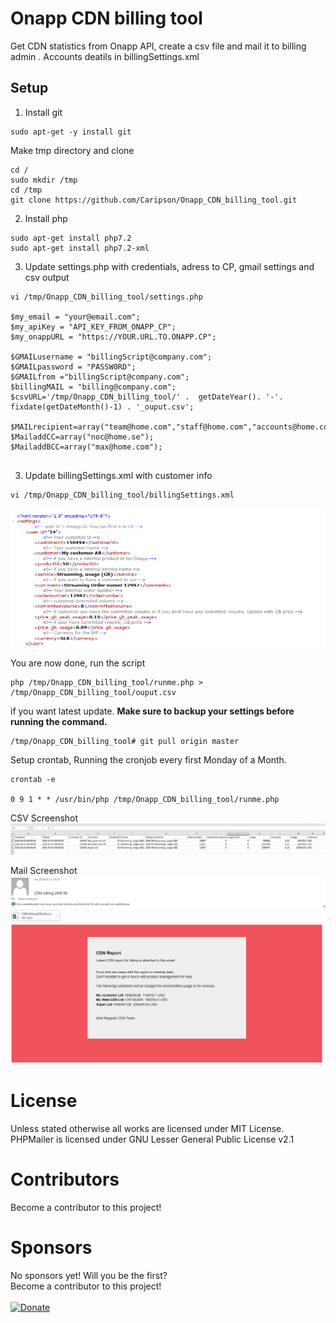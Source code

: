 # Onapp CDN billing tool
Get CDN statistics from Onapp API, create a csv file and mail it to billing admin . Accounts deatils in billingSettings.xml

## Setup

1. Install git
```
sudo apt-get -y install git

```
Make tmp directory and clone
```
cd /
sudo mkdir /tmp
cd /tmp
git clone https://github.com/Caripson/Onapp_CDN_billing_tool.git

```

2. Install php

```
sudo apt-get install php7.2
sudo apt-get install php7.2-xml

```

3. Update settings.php with credentials, adress to CP, gmail settings and csv output

```
vi /tmp/Onapp_CDN_billing_tool/settings.php

$my_email = "your@email.com";
$my_apiKey = "API_KEY_FROM_ONAPP_CP";
$my_onappURL = "https://YOUR.URL.TO.ONAPP.CP";

$GMAILusername = "billingScript@company.com";
$GMAILpassword = "PASSW0RD";
$GMAILfrom ="billingScript@company.com";
$billingMAIL = "billing@company.com";
$csvURL='/tmp/Onapp_CDN_billing_tool/' .  getDateYear(). '-'. fixdate(getDateMonth()-1) . '_ouput.csv';

$MAILrecipient=array("team@home.com","staff@home.com","accounts@home.com");
$MailaddCC=array("noc@home.se");
$MailaddBCC=array("max@home.com");


```


3. Update billingSettings.xml with customer info

```
vi /tmp/Onapp_CDN_billing_tool/billingSettings.xml
```
![Screenshot](img/xml.png)


You are now done, run the script

```
php /tmp/Onapp_CDN_billing_tool/runme.php > /tmp/Onapp_CDN_billing_tool/ouput.csv

```

if you want latest update. <b>Make sure to backup your settings before running the command. </b>

```
/tmp/Onapp_CDN_billing_tool# git pull origin master
```

Setup crontab, Running the cronjob every first Monday of a Month.

```
crontab -e

0 9 1 * * /usr/bin/php /tmp/Onapp_CDN_billing_tool/runme.php
```

CSV Screenshot
![Screenshot](img/csv.png)

Mail Screenshot
![Screenshot](img/mail.png )

# License

Unless stated otherwise all works are licensed under MIT License.
PHPMailer is licensed under GNU Lesser General Public License v2.1

# Contributors
Become a contributor to this project!

# Sponsors
No sponsors yet! Will you be the first?<br>
Become a contributor to this project!<br><br>
[![Donate](https://www.paypalobjects.com/en_US/i/btn/btn_donateCC_LG.gif)](https://www.paypal.com/cgi-bin/webscr?cmd=_donations&business=johan%2ecaripson%40gmail%2ecom&lc=SE&currency_code=SEK&bn=PP%2dDonationsBF%3abtn_donateCC_LG%2egif%3aNonHosted)
